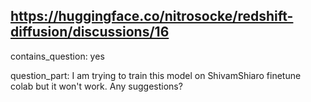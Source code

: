 ## https://huggingface.co/nitrosocke/redshift-diffusion/discussions/16

contains_question: yes

question_part: I am trying to train this model on ShivamShiaro finetune colab but it won't work. Any suggestions?